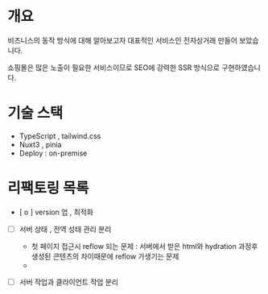 
# 개요
비즈니스의 동작 방식에 대해 알아보고자 대표적인 서비스인 전자상거래 만들어 보았습니다.

쇼핑몰은 많은 노출이 필요한 서비스이므로 SEO에 강력한 SSR 방식으로 구현하였습니다.

# 기술 스택
- TypeScript , tailwind.css
- Nuxt3 , pinia
- Deploy : on-premise


# 리팩토링 목록
- [ o ] version 업 , 최적화
- [ ] 서버 상태 , 전역 성태 관리 분리
  - 첫 페이지 접근시 reflow 되는 문제 : 서버에서 받은 html와 hydration 과정후 생성된 콘텐츠의 차이때문에 reflow 가생기는 문제
  - 
- [ ] 서버 작업과 클라이언트 작업 분리


